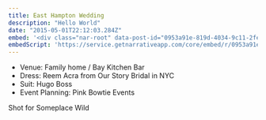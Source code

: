 ```yaml
---
title: East Hampton Wedding
description: "Hello World"
date: "2015-05-01T22:12:03.284Z"
embed: '<div class="nar-root" data-post-id="0953a91e-819d-4034-9c11-2fea83408d55" style="p {text-align:center;opacity: 0.0;animation: nara 0s ease-in 2s forwards;}@keyframes nara {to {opacity: 1.0;}}" ><img style="width:100%;" src="https://content1.getnarrativeapp.com/static/0953a91e-819d-4034-9c11-2fea83408d55/featured.jpg"><noscript><p>Your Narrative blog will appear here, click preview to see it live.<br>For any issues click <a href="https://help.narrative.so/i/j">here</a></p></noscript>'
embedScript: 'https://service.getnarrativeapp.com/core/embed/r/0953a91e-819d-4034-9c11-2fea83408d55.js'
---
```

- Venue: Family home / Bay Kitchen Bar
- Dress: Reem Acra from Our Story Bridal in NYC
- Suit: Hugo Boss
- Event Planning: Pink Bowtie Events 

Shot for Someplace Wild
